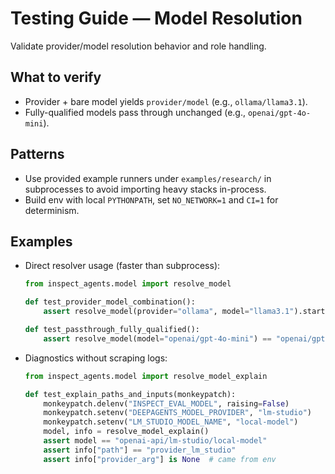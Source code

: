 # Testing Guide — Model Resolution

Validate provider/model resolution behavior and role handling.

## What to verify
- Provider + bare model yields `provider/model` (e.g., `ollama/llama3.1`).
- Fully-qualified models pass through unchanged (e.g., `openai/gpt-4o-mini`).

## Patterns
- Use provided example runners under `examples/research/` in subprocesses to avoid importing heavy stacks in-process.
- Build env with local `PYTHONPATH`, set `NO_NETWORK=1` and `CI=1` for determinism.

## Examples
- Direct resolver usage (faster than subprocess):
  ```python
  from inspect_agents.model import resolve_model

  def test_provider_model_combination():
      assert resolve_model(provider="ollama", model="llama3.1").startswith("ollama/")

  def test_passthrough_fully_qualified():
      assert resolve_model(model="openai/gpt-4o-mini") == "openai/gpt-4o-mini"
  ```

- Diagnostics without scraping logs:
  ```python
  from inspect_agents.model import resolve_model_explain

  def test_explain_paths_and_inputs(monkeypatch):
      monkeypatch.delenv("INSPECT_EVAL_MODEL", raising=False)
      monkeypatch.setenv("DEEPAGENTS_MODEL_PROVIDER", "lm-studio")
      monkeypatch.setenv("LM_STUDIO_MODEL_NAME", "local-model")
      model, info = resolve_model_explain()
      assert model == "openai-api/lm-studio/local-model"
      assert info["path"] == "provider_lm_studio"
      assert info["provider_arg"] is None  # came from env
  ```
